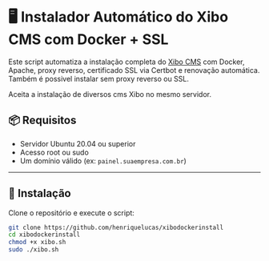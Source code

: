 # 🖥️ Instalador Automático do Xibo CMS com Docker + SSL

Este script automatiza a instalação completa do [Xibo CMS](https://xibosignage.com/) com Docker, Apache, proxy reverso, certificado SSL via Certbot e renovação automática. Também é possivel instalar sem proxy reverso ou SSL.

Aceita a instalação de diversos cms Xibo no mesmo servidor.

## 📦 Requisitos

- Servidor Ubuntu 20.04 ou superior
- Acesso root ou sudo
- Um domínio válido (ex: `painel.suaempresa.com.br`)

---

## 🚀 Instalação

Clone o repositório e execute o script:

```bash
git clone https://github.com/henriquelucas/xibodockerinstall
cd xibodockerinstall
chmod +x xibo.sh
sudo ./xibo.sh
